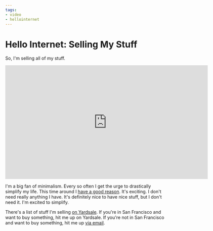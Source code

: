 ```yaml
---
tags:
- video
- hellointernet
---
```


# Hello Internet: Selling My Stuff

So, I'm selling all of my stuff.

<div class="video vimeo wide"><iframe src="http://player.vimeo.com/video/39521434?title=0&amp;byline=0&amp;portrait=0&amp;color=f05b35" width="640" height="360" frameborder="0" webkitAllowFullScreen mozallowfullscreen allowFullScreen></iframe></div>

I'm a big fan of minimalism. Every so often I get the urge to drastically simplify my life. This time around I [have a good reason](http://soff.es/here-we-go-again). It's exciting. I don't need really anything I have. It's definitely nice to have nice stuff, but I don't need it. I'm excited to simplify.

There's a list of stuff I'm selling [on Yardsale](https://www.getyardsale.com/users/4041). If you're in San Francisco and want to buy something, hit me up on Yardsale. If you're not in San Francisco and want to buy something, hit me up [via email](mailto:sam@soff.es).
